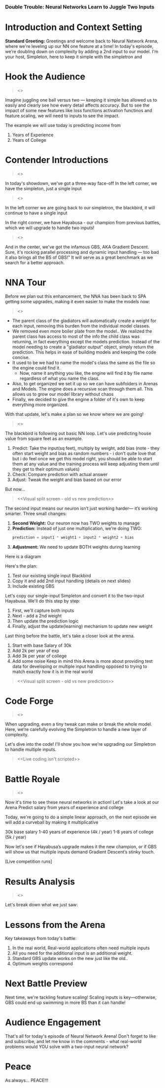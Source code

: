 ### Double Trouble: Neural Networks Learn to Juggle Two Inputs
# Introduction and Context Setting

**Standard Greeting:**
Greetings and welcome back to Neural Network Arena, where we're leveling up our NN one feature at a time! 
In today's episode, we’re doubling down on complexity by adding a 2nd input to our model.
I'm your host, Simpleton, here to keep it simple with the simpletron  and 

# Hook the Audience

> <<Visual of a juggler trying to handle one ball vs two balls>>

Imagine juggling one ball versus two — keeping it simple has allowed us to easily and clearly see how every detail
affects accuracy. But to see the impact of some new features like loss functions activation functinos and
feature scaling, we will need to inputs to see the impact.

The example we will use today is predicting income from
1) Years of Experience
2) Years of College

# Contender Introductions

> <<Visual of Arena>>

In today's showdown, we've got a three-way face-off
In the left corner, we have the simpleton, just a single input

> <<Visual of Simpleton>>

In the left corner we are going back to our simpletron, the blackbird,
it will continue to have a single input

In the right corner, we have Hayabusa - our champion from previous
battles, which we will upgrade to handle two inputs! 
> <<Visual of Hayabusa>>

And in the center, we've got the infamous GBS, AKA Gradient Descent. 
Sure, it's rocking parallel processing and 
dynamic input handling — too bad it also brings all the BS of GBS!"
It will serve as a great benchmark as we search for a better approach.

# NNA Tour

Before we plan out this enhancement, the NNA has been back to SPA getting some upgrades,
making it even easier to make the models now:

> <<Visual of refactoring benefits>>
- The parent class of the gladiators will automatically create a weight for each input, removing this burden from 
the individual model classes.
- We removed even more boiler plate from the model..  We realized the parent class has access to most of 
the info the child class was returning, in fact everything except the models prediction.
Instead of the model needing to 
create a "gladiator output" object, simply return the prediction.  This helps in ease of building models and
keeping the code concise.
- It used to be we had to name the model's class the same as the file so the engine could find it.
  - Now, name it anything you like, the engine will find it by file name regardless of what you name the class.
- Also, to get organized we set it up so we can have subfolders in Arenas and Models. 
The engine does a recursive scan through them all.  This allows us to grow our model library without chaos
- Finally, we decided to give the engine a folder of it's own to keep everything more organized.

With that update, let's make a plan so we know where we are going!

> <<Visual animation of basic NN loop>>

The blackbird is following out basic NN loop.
Let's use predicting house value from square feet as an example.

1. Predict: Take the input(sq feet), multiply by weight, add bias
   (note - they often start weight and bias as random numbers - i don't quite love that
    but  i do feel once we get this model right, you should be able to start them at any value
    and the training process will keep adjusting them until they get to their optimum values)
2. Check: Compare prediction with actual answer
3. Adjust: Tweak the weight and bias based on our error

But now...

> <<Visual split screen - old vs new prediction>>

The second input means our neuron isn’t just working harder—
it’s working smarter. Three small changes:

1. **Second Weight:** Our neuron now has TWO weights to manage
2. **Prediction:** Instead of just one multiplication, we're doing TWO:
   ```python
   prediction = input1 * weight1 + input2 * weight2 + bias
   ```
3. **Adjustment:** We need to update BOTH weights during learning

Here is a diagram

Here's the plan:
1) Test our existing single input Blackbird
2) Copy it and add 2nd input handling (details on next slides)
3) Include existing GBS

Let's copy our single-input Simpleton and convert it to the two-input Hayabusa. 
We'll do this step by step:
1. First, we'll capture both inputs
2. Next - add a 2nd weight
2. Then update the prediction logic
3. Finally, adjust the update(learning) mechanism to update new weight

Last thing before the battle, let's take a closer look at the arena.

1) Start with base Salary of 30k
2) Add 2k per year of exp
3) Add 3k per year of college
4) Add some noise
Keep in mind this Arena is more about providing test data for developing or multiple input handling
opposed to trying to match exactly how it is in the real world
> <<Visual split screen - old vs new prediction>>

# Code Forge

> <<Visual of code editor split screen>>

When upgrading, even a tiny tweak can make or break the whole model. 
Here, we're carefully evolving the Simpletron to handle a new layer of complexity.

Let's dive into the code! I'll show you how we're upgrading our Simpletron to handle multiple inputs.

> <<Live coding isn't scripted>>


# Battle Royale

> <<Visual of real-time competition>>

Now it's time to see these neural networks in action! Let's take a look at our Arena
Predict salary from years of experience and college

Today, we're going to do a simple linear approach, on the next episode 
we will add a curveball by making it multiplicative

30k base salary
1-40 years of experience (4k / year)
1-8 years of college     (5k / year)

Now let's see if Hayabusa’s upgrade makes it the new champion, or
if GBS will show us that multiple inputs demand Gradient Descent’s stinky touch.

[Live competition runs]

# Results Analysis

> <<Visual of learning curves>>

Let's break down what we just saw:

# Lessons from the Arena

Key takeaways from today's battle:
1. In the real world, Real-world applications often need multiple inputs
2. All you need for the additional input is an additional weight.
2. Standard GBS update works on the new just like the old..
3. Optimum weights correspond 
# Next Battle Preview

Next time, we're tackling feature scaling! 
Scaling inputs is key—otherwise, GBS could end up swimming in more BS than it can handle!

# Audience Engagement

That's all for today's episode of Neural Network Arena! Don't forget to like and subscribe, 
and let me know in the comments - what real-world problems would YOU solve with a two-input neural network?

# Peace

As always... PEACE!!!